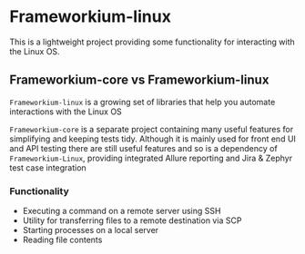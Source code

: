 # Frameworkium-linux
This is a lightweight project providing some functionality for interacting with the Linux OS.
 
 ## Frameworkium-core vs Frameworkium-linux
 
`Frameworkium-linux` is a growing set of libraries that help you automate interactions with the Linux OS 

`Frameworkium-core` is a separate project containing many useful features for simplifying and keeping tests tidy.
 Although it is mainly used for front end UI and API testing there are still useful features and so is a
 dependency of `Frameworkium-Linux`, providing integrated Allure reporting and Jira & Zephyr test case integration
 
 
### Functionality 
- Executing a command on a remote server using SSH
- Utility for transferring files to a remote destination via SCP
- Starting processes on a local server
- Reading file contents 